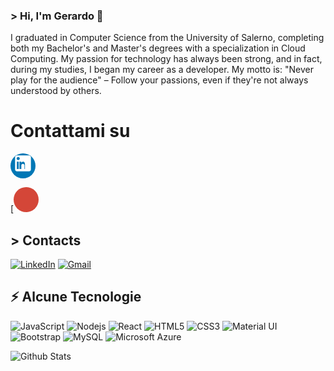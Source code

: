 ### &gt; Hi, I'm Gerardo 👋 
I graduated in Computer Science from the University of Salerno, completing both my Bachelor's and Master's degrees with a specialization in Cloud Computing. My passion for technology has always been strong, and in fact, during my studies, I began my career as a developer. My motto is: "Never play for the audience" – Follow your passions, even if they're not always understood by others.

# Contattami su

<!-- LinkedIn Icon (rotonda) -->
[<svg xmlns="http://www.w3.org/2000/svg" viewBox="0 0 24 24" width="40" height="40" style="border-radius:50%; background-color:#0077b5;"><path fill="white" d="M17.8 2h-11.6c-.99 0-1.8.8-1.8 1.8v11.6c0 .99.8 1.8 1.8 1.8h11.6c.99 0 1.8-.8 1.8-1.8v-11.6c0-.99-.8-1.8-1.8-1.8zm-9.2 13h-2.5v-7h2.5v7zm-1.2-8.5c-.8 0-1.5-.6-1.5-1.5s.6-1.5 1.5-1.5c.8 0 1.5.6 1.5 1.5s-.7 1.5-1.5 1.5zm8.5 8.5h-2.5v-3.5c0-.8-.6-1.5-1.5-1.5s-1.5.7-1.5 1.5v3.5h-2.5v-7h2.5v1c1.2-1.8 3.5-1.5 3.5 1.5v4.5z"></path></svg>](https://www.linkedin.com/in/yourusername)

<!-- Gmail Icon (rotonda) -->
[<svg xmlns="http://www.w3.org/2000/svg" viewBox="0 0 24 24" width="40" height="40" style="border-radius:50%; background-color:#d44638;"><path fill="white" d="M12 2c-5.52 0-10 4.48-10 10s4.48 10 10 10 10-4.48 10-10-4.48-10-10-10zm4 11h-3.1c-.3 0-.5-.2-.5-.5v-1.5c0-.3.2-.5.5-.5h3.1c.3 0 .5.2.5.5v1.5c0 .3-.2.5-.5.5zm-5 0h-3.1c-.3 0-.5-.2-.5-.5v-1.5c0-.3.2-.5.5-.5h3.1c.3 0 .5.2.5.5v1.5c0 .3-.2.5-.5.5zm-1.1-2.8h-1.9c-.3 0


## &gt; Contacts

[![LinkedIn](https://img.shields.io/badge/LinkedIn-blue?logo=linkedin&logoColor=white&style=for-the-badge)](https://www.linkedin.com/in/gerardodonnarumma99/)
[![Gmail](https://img.shields.io/badge/Gmail-red?logo=gmail&logoColor=white&style=for-the-badge)](mailto:gerardodonnarumma99@gmail.com)


## ⚡ Alcune Tecnologie 

![JavaScript](https://img.shields.io/badge/JavaScript-F7DF1E?style=for-the-badge&logo=javascript&logoColor=black) 
![Nodejs](https://img.shields.io/badge/Node.js-43853D?style=for-the-badge&logo=node.js&logoColor=white) 
![React](https://img.shields.io/badge/React-20232A?style=for-the-badge&logo=react&logoColor=61DAFB)
![HTML5](https://img.shields.io/badge/HTML-239120?style=for-the-badge&logo=html5&logoColor=white) 
![CSS3](https://img.shields.io/badge/CSS-239120?&style=for-the-badge&logo=css3&logoColor=white) 
![Material UI](https://img.shields.io/badge/Material--UI-0081CB?style=for-the-badge&logo=material-ui&logoColor=white)
![Bootstrap](https://img.shields.io/badge/Bootstrap-563D7C?style=for-the-badge&logo=bootstrap&logoColor=white) 
![MySQL](https://img.shields.io/badge/MySQL-00000F?style=for-the-badge&logo=mysql&logoColor=white) 
![Microsoft Azure](https://img.shields.io/badge/Microsoft_Azure-0089D6?style=for-the-badge&logo=microsoft-azure&logoColor=white)

![Github Stats](https://github-readme-stats.vercel.app/api?username=gerardodonnarumma99&count_private=true&show_icons=true&include_all_commits=true)
